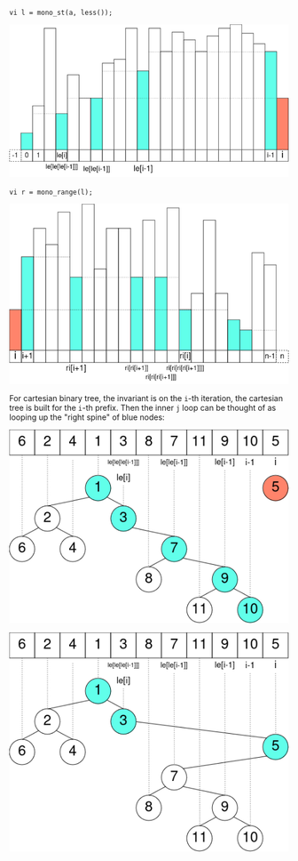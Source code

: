 `vi l = mono_st(a, less());`

![](mono_stack_le.png)

`vi r = mono_range(l);`

![](mono_stack_ri.png)

For cartesian binary tree, the invariant is on the `i`-th iteration, the
cartesian tree is built for the `i`-th prefix. Then the inner `j` loop can be
thought of as looping up the "right spine" of blue nodes:

![](cartesian_binary_tree_before.png)

![](cartesian_binary_tree_after.png)
